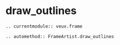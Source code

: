 # draw_outlines

```{eval-rst}
.. currentmodule:: veux.frame

.. automethod:: FrameArtist.draw_outlines
```

